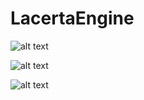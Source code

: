 # LacertaEngine

![alt text](https://github.com/syyyylen/UnrealConsoleCommandsHelper/blob/main/LacertaEngineEditor/Assets/Screenshots/1.png?raw=true)

![alt text](https://github.com/syyyylen/UnrealConsoleCommandsHelper/blob/main/LacertaEngineEditor/Assets/Screenshots/2.png?raw=true)

![alt text](https://github.com/syyyylen/UnrealConsoleCommandsHelper/blob/main/LacertaEngineEditor/Assets/Screenshots/3.png?raw=true)

